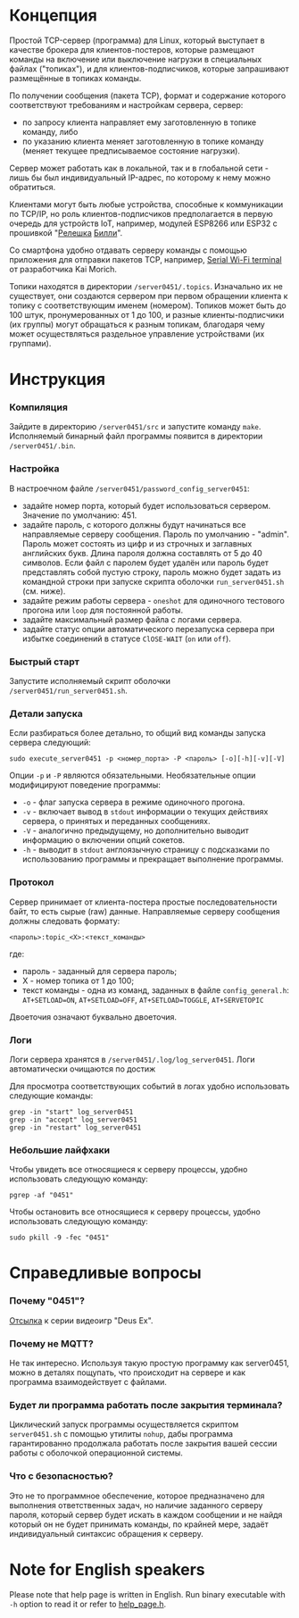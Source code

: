 # Концепция
Простой TCP-сервер (программа) для Linux, который выступает в качестве брокера для клиентов-постеров, которые размещают
команды на включение или выключение нагрузки в специальных файлах ("топиках"), и для клиентов-подписчиков, которые
запрашивают размещённые в топиках команды.

По получении сообщения (пакета TCP), формат и содержание которого соответствуют
требованиям и настройкам сервера, сервер:
- по запросу клиента направляет ему заготовленную в топике команду, либо
- по указанию клиента меняет заготовленную в топике команду (меняет текущее предписываемое состояние нагрузки).

Сервер может работать как в локальной, так и в глобальной сети - лишь бы был индивидуальный IP-адрес, по которому
к нему можно обратиться.

Клиентами могут быть любые устройства, способные к коммуникации по TCP/IP, но роль клиентов-подписчиков предполагается
в первую очередь для устройств IoT, например, модулей ESP8266 или ESP32 с прошивкой 
"[Релешка](https://github.com/ErlingSigurdson/Billy_the_Relay)
[Билли](https://gitflic.ru/project/efimov-d-v/billy_the_relay)".

Со смартфона удобно отдавать серверу команды с помощью приложения для отправки пакетов TCP, например,
 [Serial Wi-Fi terminal](https://www.kai-morich.de/android) от разработчика Kai Morich.

Топики находятся в директории `/server0451/.topics`. Изначально их не существует, они создаются сервером при первом
обращении клиента к топику с соответствующим именем (номером). Топиков может быть до 100 штук, пронумерованных
от 1 до 100, и разные клиенты-подписчики (их группы) могут обращаться к разным топикам, благодаря чему может
осуществляться раздельное управление устройствами (их группами).


# Инструкция
### Компиляция
Зайдите в директорию `/server0451/src` и запустите команду `make`. Исполняемый бинарный файл программы появится
в директории `/server0451/.bin`.

### Настройка
В настроечном файле `/server0451/password_config_server0451`:
- задайте номер порта, который будет использоваться сервером. Значение по умолчанию: 451.
- задайте пароль, с которого должны будут начинаться все направляемые серверу сообщения. Пароль по умолчанию - "admin".
Пароль может состоять из цифр и из строчных и заглавных английских букв. Длина пароля должна составлять от 5 до 40
символов. Если файл с паролем будет удалён или пароль будет представлять собой пустую строку, пароль можно будет задать
из командной строки при запуске скрипта оболочки `run_server0451.sh` (см. ниже).
- задайте режим работы сервера - `oneshot` для одиночного тестового прогона или `loop` для постоянной работы.
- задайте максимальный размер файла с логами сервера.
- задайте статус опции автоматического перезапуска сервера при избытке соединений в статусе `ClOSE-WAIT` (`on` или `off`).

### Быстрый старт
Запустите исполняемый скрипт оболочки `/server0451/run_server0451.sh`.

### Детали запуска
Если разбираться более детально, то общий вид команды запуска сервера следующий:
```
sudo execute_server0451 -p <номер_порта> -P <пароль> [-o][-h][-v][-V] 
```
Опции `-p` и `-P` являются обязательными. Необязательные опции модифицируют поведение программы: 
- `-o` - флаг запуска сервера в режиме одиночного прогона.
- `-v` - включает вывод в `stdout` информации о текущих действиях сервера, о принятых и переданных сообщениях.
- `-V` - аналогично предыдущему, но дополнительно выводит информацию о включении опций сокетов.
- `-h` - выводит в `stdout` англоязычную страницу с подсказками по использованию программы
и прекращает выполнение программы.

### Протокол
Сервер принимает от клиента-постера простые последовательности байт, то есть сырые (raw) данные.
Направляемые серверу сообщения должны следовать формату:

```
<пароль>:topic_<X>:<текст_команды> 
```
где:
- пароль - заданный для сервера пароль;
- X - номер топика от 1 до 100;
- текст команды - одна из команд, заданных в файле `config_general.h`: `AT+SETLOAD=ON`, `AT+SETLOAD=OFF`,
`AT+SETLOAD=TOGGLE`, `AT+SERVETOPIC`

Двоеточия означают буквально двоеточия.

### Логи
Логи сервера хранятся в `/server0451/.log/log_server0451`. Логи автоматически очищаются по достиж

Для просмотра соответствующих событий в логах удобно использовать следующие команды:
```
grep -in "start" log_server0451
grep -in "accept" log_server0451
grep -in "restart" log_server0451
```

### Небольшие лайфхаки

Чтобы увидеть все относящиеся к серверу процессы, удобно использовать следующую команду:
```
pgrep -af "0451"
```
Чтобы остановить все относящиеся к серверу процессы, удобно использовать следующую команду:
```
sudo pkill -9 -fec "0451"
```

# Справедливые вопросы
### Почему "0451"?
[Отсылка](https://deusex.fandom.com/wiki/0451) к серии видеоигр "Deus Ex".

### Почему не MQTT?
Не так интересно. Используя такую простую программу как server0451, можно в деталях пощупать, что происходит
на сервере и как программа взаимодействует с файлами.

### Будет ли программа работать после закрытия терминала?
Циклический запуск программы осуществляется скриптом `server0451.sh` с помощью утилиты `nohup`, дабы программа
гарантированно продолжала работать после закрытия вашей сессии работы с оболочкой операционной системы.

### Что с безопасностью?
Это не то программное обеспечение, которое предназначено для выполнения ответственных задач, но наличие заданного
серверу пароля, который сервер будет искать в каждом сообщении и не найдя который он не будет принимать команды,
по крайней мере, задаёт индивидуальный синтаксис обращения к серверу.


# Note for English speakers
Please note that help page is written in English. Run binary executable with `-h` option to read it or refer to
[help_page.h](https://github.com/ErlingSigurdson/server0451/blob/main/src/help_page.h).
